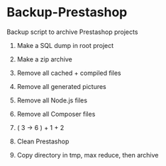 # Backup-Prestashop
Backup script to archive Prestashop projects

1) Make a SQL dump in root project
2) Make a zip archive
3) Remove all cached + compiled files
4) Remove all generated pictures
5) Remove all Node.js files
6) Remove all Composer files
7) ( 3 -> 6 ) + 1 + 2 

2) Clean Prestashop
2) Copy directory in tmp, max reduce, then archive